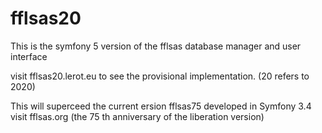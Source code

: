 # fflsas20

This is the symfony 5 version of the fflsas database manager and user interface

visit fflsas20.lerot.eu  to see the provisional implementation.
(20 refers to 2020)

This will superceed  the current ersion  fflsas75  developed in Symfony 3.4  visit fflsas.org  (the 75 th anniversary of the liberation version)
